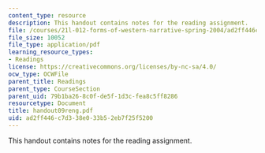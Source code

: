 ```yaml
---
content_type: resource
description: This handout contains notes for the reading assignment.
file: /courses/21l-012-forms-of-western-narrative-spring-2004/ad2ff446c7d338e033b52eb7f25f5200_handout09reng.pdf
file_size: 10052
file_type: application/pdf
learning_resource_types:
- Readings
license: https://creativecommons.org/licenses/by-nc-sa/4.0/
ocw_type: OCWFile
parent_title: Readings
parent_type: CourseSection
parent_uid: 79b1ba26-8c0f-de5f-1d3c-fea8c5ff8286
resourcetype: Document
title: handout09reng.pdf
uid: ad2ff446-c7d3-38e0-33b5-2eb7f25f5200
---
```

This handout contains notes for the reading assignment.